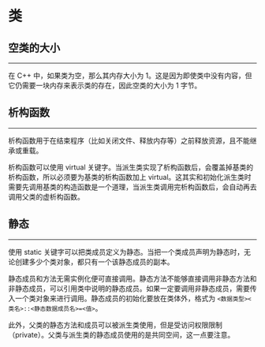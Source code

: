 # 类

## 空类的大小

---

在 C++ 中，如果类为空，那么其内存大小为 1。这是因为即使类中没有内容，但它仍需要一块内存来表示类的存在，因此空类的大小为 1 字节。

## 析构函数

---

析构函数用于在结束程序（比如关闭文件、释放内存等）之前释放资源，且不能继承或重载。

析构函数可以使用 virtual 关键字。当派生类实现了析构函数后，会覆盖掉基类的析构函数，所以必须要为基类的析构函数加上 virtual。这其实和初始化派生类时需要先调用基类的构造函数是一个道理，当派生类调用完析构函数后，会自动再去调用父类的虚析构函数。

## 静态

---

使用 static 关键字可以把类成员定义为静态。当把一个类成员声明为静态时，无论创建多少个类对象，都只有一个该静态成员的副本。

静态成员和方法无需实例化便可直接调用。静态方法不能够直接调用非静态方法和非静态成员，可以引用类中说明的静态成员。如果一定要调用非静态成员，需要传入一个类对象来进行调用。静态成员的初始化要放在类体外，格式为 `<数据类型><类名>::<静态数据成员名>=<值>`。

此外，父类的静态方法和成员可以被派生类使用，但是受访问权限限制（private）。父类与派生类的静态成员使用的是共同空间，这一点要注意。